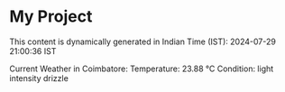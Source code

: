 # My Project

This content is dynamically generated in Indian Time (IST): 2024-07-29 21:00:36 IST


Current Weather in Coimbatore:
Temperature: 23.88 °C
Condition: light intensity drizzle

